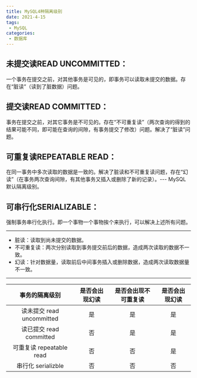 ```yaml
---
title: MySQL4种隔离级别
date: 2021-4-15
tags:
 - MySQL
categories:
 - 数据库
---
```


## 未提交读READ UNCOMMITTED：
一个事务在提交之前，对其他事务是可见的，即事务可以读取未提交的数据。存在“脏读”（读到了脏数据）问题。
## 提交读READ COMMITTED：
事务在提交之前，对其它事务是不可见的。存在“不可重复读”（两次查询的得到的结果可能不同，即可能在查询的间隙，有事务提交了修改）问题。解决了“脏读”问题。
## 可重复读REPEATABLE READ：
在同一事务中多次读取的数据是一致的。解决了脏读和不可重复读问题，存在“幻读”（在事务两次查询间隙，有其他事务又插入或删除了新的记录）。--- MySQL默认隔离级别。
## 可串行化SERIALIZABLE：
强制事务串行化执行。即一个事物一个事物挨个来执行，可以解决上述所有问题。

<style>
    hr:nth-of-type(1) {
        border-width: 5px 0 0 0 !important;
    }
</style>

----

 - 脏读：读取到尚未提交的数据。
 - 不可重复读：两次分别读取到事务提交前后的数据，造成两次读取的数据不一致。
 - 幻读：针对数据量，读取前后中间事务插入或删除数据，造成两次读取数据量不一致。

----

|事务的隔离级别|是否会出现**幻读**|是否会出现**不可重复读**|是否会出现**幻读**|
|:----:|:----:|:----:|:----:|
|读未提交 read uncommitted|是|是|是|
|读已提交 read committed|否|是|是|
|可重复读 repeatable read|否|否|是|
|串行化 serializble|否|否|否|